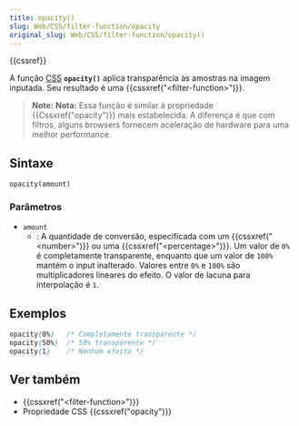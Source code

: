 ```yaml
---
title: opacity()
slug: Web/CSS/filter-function/opacity
original_slug: Web/CSS/filter-function/opacity()
---
```

{{cssref}}

A função [CSS](/pt-BR/docs/Web/CSS) **`opacity()`** aplica transparência às amostras na imagem inputada. Seu resultado é uma {{cssxref("&lt;filter-function&gt;")}}.

> **Note:** **Nota:** Essa função é similar à propriedade {{Cssxref("opacity")}} mais estabelecida. A diferença é que com filtros, alguns browsers fornecem aceleração de hardware para uma melhor performance.

## Sintaxe

```
opacity(amount)
```

### Parâmetros

- `amount`
  - : A quantidade de conversão, especificada com um {{cssxref("&lt;number&gt;")}} ou uma {{cssxref("&lt;percentage&gt;")}}. Um valor de `0%` é completamente transparente, enquanto que um valor de `100%` mantém o input inalterado. Valores entre `0%` e `100%` são multiplicadores lineares do efeito. O valor de lacuna para interpolação é `1`.

## Exemplos

```css
opacity(0%)   /* Completamente transparente */
opacity(50%)  /* 50% transparente */
opacity(1)    /* Nenhum efeito */
```

## Ver também

- {{cssxref("&lt;filter-function&gt;")}}
- Propriedade CSS {{cssxref("opacity")}}
